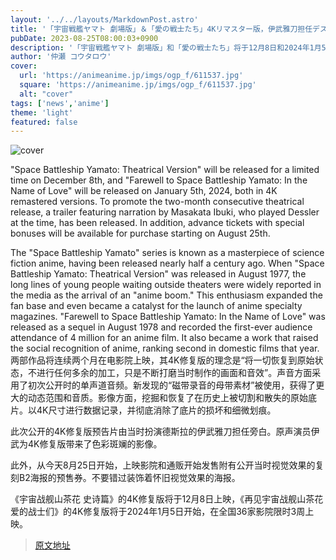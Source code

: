 ```yaml
---
layout: '../../layouts/MarkdownPost.astro'
title: '「宇宙戦艦ヤマト 劇場版」＆「愛の戦士たち」4Kリマスター版，伊武雅刀担任デスラー的旁白预告片公开'
pubDate: 2023-08-25T08:00:03+0900
description: '「宇宙戦艦ヤマト 劇場版」和「愛の戦士たち」将于12月8日和2024年1月5日分别以3周限定的形式公开4K重制版。现在公开了由当时扮演德斯拉的伊武雅刀担任旁白的预告片。'
author: '仲瀬 コウタロウ'
cover:
  url: 'https://animeanime.jp/imgs/ogp_f/611537.jpg'
  square: 'https://animeanime.jp/imgs/ogp_f/611537.jpg'
  alt: "cover"
tags: ['news','anime']
theme: 'light'
featured: false
---
```

![cover](https://animeanime.jp/imgs/ogp_f/611537.jpg)

"Space Battleship Yamato: Theatrical Version" will be released for a limited time on December 8th, and "Farewell to Space Battleship Yamato: In the Name of Love" will be released on January 5th, 2024, both in 4K remastered versions. To promote the two-month consecutive theatrical release, a trailer featuring narration by Masakata Ibuki, who played Dessler at the time, has been released. In addition, advance tickets with special bonuses will be available for purchase starting on August 25th.

The "Space Battleship Yamato" series is known as a masterpiece of science fiction anime, having been released nearly half a century ago. When "Space Battleship Yamato: Theatrical Version" was released in August 1977, the long lines of young people waiting outside theaters were widely reported in the media as the arrival of an "anime boom." This enthusiasm expanded the fan base and even became a catalyst for the launch of anime specialty magazines. "Farewell to Space Battleship Yamato: In the Name of Love" was released as a sequel in August 1978 and recorded the first-ever audience attendance of 4 million for an anime film. It also became a work that raised the social recognition of anime, ranking second in domestic films that year.
两部作品将连续两个月在电影院上映，其4K修复版的理念是“将一切恢复到原始状态，不进行任何多余的加工，只是不断打磨当时制作的画面和音效”。声音方面采用了初次公开时的单声道音频。新发现的“磁带录音的母带素材”被使用，获得了更大的动态范围和音质。影像方面，挖掘和恢复了在历史上被切割和散失的原始底片。以4K尺寸进行数据记录，并彻底消除了底片的损坏和细微划痕。

此次公开的4K修复版预告片由当时扮演德斯拉的伊武雅刀担任旁白。原声演员伊武为4K修复版带来了色彩斑斓的影像。

此外，从今天8月25日开始，上映影院和通贩开始发售附有公开当时视觉效果的复刻B2海报的预售券。不要错过装饰着怀旧视觉效果的海报。

《宇宙战舰山茶花 史诗篇》的4K修复版将于12月8日上映，《再见宇宙战舰山茶花 爱的战士们》的4K修复版将于2024年1月5日开始，在全国36家影院限时3周上映。

>[原文地址](https://animeanime.jp/article/2023/08/25/79495.html)  